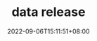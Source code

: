 ---
title: "data release"
date: 2022-09-06T15:11:51+08:00
description: "This is meta description"
---